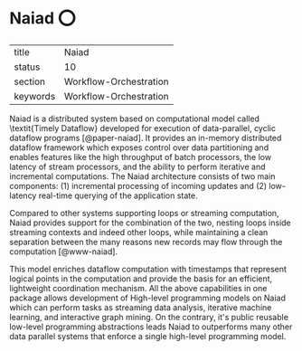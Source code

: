 # Naiad :o:


|          |                        |
| -------- | ---------------------- |
| title    | Naiad                  | 
| status   | 10                     |
| section  | Workflow-Orchestration |
| keywords | Workflow-Orchestration |



Naiad is a distributed system based on computational model called
\textit{Timely Dataflow} developed for execution of data-parallel,
cyclic dataflow programs [@paper-naiad].  It provides an in-memory
distributed dataflow framework which exposes control over data
partitioning and enables features like the high throughput of batch
processors, the low latency of stream processors, and the ability to
perform iterative and incremental computations. The Naiad architecture
consists of two main components: (1) incremental processing of
incoming updates and (2) low-latency real-time querying of the
application state.
    
Compared to other systems supporting loops or streaming computation,
Naiad provides support for the combination of the two, nesting loops
inside streaming contexts and indeed other loops, while maintaining a
clean separation between the many reasons new records may flow through
the computation [@www-naiad].
    
This model enriches dataflow computation with timestamps that
represent logical points in the computation and provide the basis for
an efficient, lightweight coordination mechanism.  All the above
capabilities in one package allows development of High-level
programming models on Naiad which can perform tasks as streaming data
analysis, iterative machine learning, and interactive graph mining. On
the contrary, it's public reusable low-level programming abstractions
leads Naiad to outperforms many other data parallel systems that
enforce a single high-level programming model.


    
